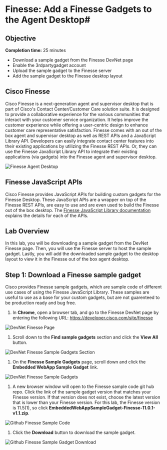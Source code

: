 # Finesse: Add a Finesse Gadgets to the Agent Desktop#

## Objective ##

**Completion time:** 25 minutes

* Download a sample gadget from the Finesse DevNet page
* Enable the 3rdpartygadget account
* Upload the sample gadget to the Finesse server
* Add the sample gadget to the Finesse desktop layout

## Cisco Finesse
Cisco Finesse is a next-generation agent and supervisor desktop that is part of Cisco's Contact Center/Customer Care solution suite. It is designed to provide a collaborative experience for the various communities that interact with your customer service organization. It helps improve the customer experience while offering a user-centric design to enhance customer care representative satisfaction. Finesse comes with an out of the box agent and supervisor desktop as well as REST APIs and a JavaScript Library API. Developers can easily integrate contact center features into their existing applications by utilizing the Finesse REST APIs. Or, they can use the Finesse JavaScript Library API to integrate their existing applications (via gadgets) into the Finesse agent and supervisor desktop.

![Finesse Agent Desktop](/posts/files/finesse-add-a-gadget/assets/images/finesse-agent-desktop.jpg)

## Finesse JavaScript APIs
Cisco Finesse provides JavaScript APIs for building custom gadgets for the Finesse Desktop. These JavaScript APIs are a wrapper on top of the Finesse REST APIs, are easy to use and are even used to build the Finesse out of the box desktop. The <a href="https://developer.cisco.com/docs/finesse/#javascript-library" target="_blank">Finesse JavaScript Library documentation</a> explains the details for each of the APIs.

## Lab Overview
In this lab, you will be downloading a sample gadget from the DevNet Finesse page. Then, you will use the Finesse server to host the sample gadget. Lastly, you will add the downloaded sample gadget to the desktop layout to view it in the Finesse out of the box agent desktop.

## Step 1: Download a Finesse sample gadget

Cisco provides Finesse sample gadgets, which are sample code of different use cases of using the Finesse JavaScript Library. These samples are useful to use as a base for your custom gadgets, but are not guarenteed to be production ready and bug free.

1. In **Chrome**, open a browser tab, and go to the Finesse DevNet page by entering the following URL: <a href="https://developer.cisco.com/site/finesse" target="_blank">https://developer.cisco.com/site/finesse</a>

 ![DevNet Finesse Page](/posts/files/finesse-add-a-gadget/assets/images/devnet-finesse.jpg)
1. Scroll down to the **Find sample gadgets** section and click the **View All** button.

 ![DevNet Finesse Sample Gadgets Section](/posts/files/finesse-add-a-gadget/assets/images/devnet-finesse-sample-gadgets-section.jpg)
1. On the **Finesse Sample Gadgets** page, scroll down and click the **Embedded WebApp Sample Gadget** link.

 ![DevNet Finesse Sample Gadgets](/posts/files/finesse-add-a-gadget/assets/images/devnet-finesse-sample-gadgets.jpg)
1. A new browser window will open to the Finesse sample code git hub repo. Click the link of the sample gadget version that matches your Finesse version. If that version does not exist, choose the latest version that is lower than your Finesse version. For this lab, the Finesse version is 11.5(1), so click **EmbeddedWebAppSampleGadget-Finesse-11.0.1-v1.1.zip**.

 ![Github Finesse Sample Code](/posts/files/finesse-add-a-gadget/assets/images/github-finesse-sample-code.jpg)
1. Click the **Download** button to download the sample gadget.

 ![Github Finesse Sample Gadget Download](/posts/files/finesse-add-a-gadget/assets/images/github-finesse-sample-gadget-download.jpg)
